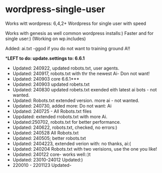 # wordpress-single-user
Works witt wordpress: 6,4,2+
Wordpress for single user with speed

Works with genesis as well common wordpress installs:)
Faster and for single user:)  (Working on wp.includes)

Added: ai.txt -ggod if you do not want to training ground A!!

***LEFT to do: update.settings to: 6.6.1**

* Updated: 240922, updated robots.txt, user agents.
* Updated: 240917, robots.txt with thr the newest Ai- Don not want! 
* Updated: 240903 core 6.6.1***
* Updated: 240903 updated robets.txt
* Updated: 240830 updated robets.txt exended eith latest ai bots - not wanted.
* Updated: Robots.txt extended version. more ai - not wanted.
* Updated: 240730, added more: Do not want: Ai
* Updated: 240725 - All Robots.txt files
* Uppdated: extended rrobots.txt with more Ai.
* Updated:250702, robots.txt for better performance.
* Updated: 240622, robots.txt,  checked, no errors:)
* Updated: 240528 All Robots.txt
* Updated: 240505; better robots.txt
* Updated: 2404223, extended verion with: no thanks, ai:(
* Updated: 240204 Robots.txt with two verisions, use the one you like!
* Updated: 240122 core- works well::)t
* Updated: 23010-24012 Updated:)
* 220010 - 2201123 Updated-
